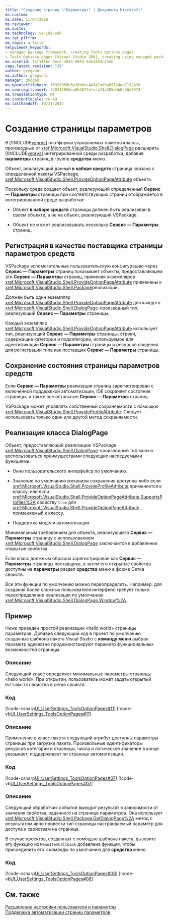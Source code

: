```yaml
---
title: "Создание страниц \"Параметры\" | Документы Microsoft"
ms.custom: 
ms.date: 11/04/2016
ms.reviewer: 
ms.suite: 
ms.technology: vs-ide-sdk
ms.tgt_pltfrm: 
ms.topic: article
helpviewer_keywords:
- managed package framework, creating Tools Options pages
- Tools Options pages [Visual Studio SDK], creating using managed package framework
ms.assetid: 1bf11fec-dece-4943-8053-6de1483c43eb
caps.latest.revision: "29"
author: gregvanl
ms.author: gregvanl
manager: ghogen
ms.openlocfilehash: f6329950b3af0b0ec44347ad9a85124ee7192439
ms.sourcegitcommit: f40311056ea0b4677efcca74a285dbb0ce0e7974
ms.translationtype: MT
ms.contentlocale: ru-RU
ms.lasthandoff: 10/31/2017
---
```

# <a name="creating-options-pages"></a>Создание страницы параметров
В [!INCLUDE[vsprvs](../../code-quality/includes/vsprvs_md.md)] платформы управляемых пакетов классы, производные от <xref:Microsoft.VisualStudio.Shell.DialogPage> расширить [!INCLUDE[vsprvs](../../code-quality/includes/vsprvs_md.md)] интегрированной среды разработки, добавив **параметры** страниц в группе **средства** меню.  
  
 Объект, реализующий данный **в наборе средств** страница связана с определенной пакеты VSPackage, <xref:Microsoft.VisualStudio.Shell.ProvideOptionPageAttribute> объекта.  
  
 Поскольку среда создает объект, реализующий определенный **Сервис — Параметры** страницы при соответствующих страниц отображается в интегрированной среде разработки:  
  
-   Объект **в наборе средств** страницы должен быть реализован в своем объекте, а не на объект, реализующий VSPackage.  
  
-   Объект не может реализовывать несколько **Сервис — Параметры** страниц.  
  
## <a name="registering-as-a-tools-options-page-provider"></a>Регистрация в качестве поставщика страницы параметров средств  
 VSPackage вспомогательные пользовательскую конфигурацию через **Сервис — Параметры** страниц показывает объекты, предоставляющем эти **Сервис — Параметры** страниц, применяя экземпляров <xref:Microsoft.VisualStudio.Shell.ProvideOptionPageAttribute> применены к <xref:Microsoft.VisualStudio.Shell.Package>реализации.  
  
 Должен быть один экземпляр <xref:Microsoft.VisualStudio.Shell.ProvideOptionPageAttribute> для каждого <xref:Microsoft.VisualStudio.Shell.DialogPage>-производный тип, реализующий **Сервис — Параметры** страницы.  
  
 Каждый экземпляр <xref:Microsoft.VisualStudio.Shell.ProvideOptionPageAttribute> использует тип, реализующий **Сервис — Параметры** страницы, строки, содержащие категории и подкатегории, используемое для идентификации **Сервис — Параметры** страницы и ресурсов сведения для регистрации типа как поставщик **Сервис — Параметры** страницы.  
  
## <a name="persisting-tools-options-page-state"></a>Сохранение состояния страницы параметров средств  
 Если **Сервис — Параметры** реализация страниц зарегистрирован с включенной поддержкой автоматизации, IDE сохраняет состояние страницы, а также все остальные **Сервис — Параметры** страниц.  
  
 VSPackage может управлять собственный сохраняемости с помощью <xref:Microsoft.VisualStudio.Shell.ProvideProfileAttribute>. Следует использовать только один или другой метод сохраняемости.  
  
## <a name="implementing-dialogpage-class"></a>Реализация класса DialogPage  
 Объект, предоставляющий реализацию VSPackage <xref:Microsoft.VisualStudio.Shell.DialogPage>-производный тип можно воспользоваться преимуществами следующих наследуемыми функциями:  
  
-   Окно пользовательского интерфейса по умолчанию.  
  
-   Значение по умолчанию механизм сохранения доступны либо если <xref:Microsoft.VisualStudio.Shell.ProvideProfileAttribute> применяется к классу, или если <xref:Microsoft.VisualStudio.Shell.ProvideOptionPageAttribute.SupportsProfiles%2A> свойству `true` для <xref:Microsoft.VisualStudio.Shell.ProvideOptionPageAttribute> , применяемый к классу.  
  
-   Поддержка модели автоматизации.  
  
 Минимальным требованием для объекта, реализующего **Сервис — Параметры** страницу с использованием <xref:Microsoft.VisualStudio.Shell.DialogPage> заключается в добавлении открытые свойства.  
  
 Если класс должным образом зарегистрирован как **Сервис — Параметры** страницы поставщика, а затем его открытые свойства доступны на **параметры** раздел **средства** меню в форме Сетка свойств.  
  
 Все эти функции по умолчанию можно переопределить. Например, для создания более сложных пользователя интерфейс требует только переопределение реализация по умолчанию <xref:Microsoft.VisualStudio.Shell.DialogPage.Window%2A>.  
  
## <a name="example"></a>Пример  
 Ниже приведен простой реализации «hello world» страницы параметров. Добавив следующий код в проект по умолчанию созданные шаблона пакета Visual Studio с **команду меню** выбран параметр адекватно продемонстрируют параметр функциональных возможностей страницы.  
  
### <a name="description"></a>Описание  
 Следующий класс определяет минимальные параметры страницы «hello world». При открытии, пользователь может задать открытый `HelloWorld` свойства в сетке свойств.  
  
### <a name="code"></a>Код  
 [!code-csharp[UI_UserSettings_ToolsOptionPages#11](../../extensibility/internals/codesnippet/CSharp/creating-options-pages_1.cs)]
 [!code-vb[UI_UserSettings_ToolsOptionPages#11](../../extensibility/internals/codesnippet/VisualBasic/creating-options-pages_1.vb)]  
  
### <a name="description"></a>Описание  
 Применение в класс пакета следующий атрибут доступны параметры страницы при загрузке пакета. Произвольные идентификаторы ресурсов категории и страницы, числа и логическое значение в конце указывает, поддерживает ли странице автоматизации.  
  
### <a name="code"></a>Код  
 [!code-csharp[UI_UserSettings_ToolsOptionPages#07](../../extensibility/internals/codesnippet/CSharp/creating-options-pages_2.cs)]
 [!code-vb[UI_UserSettings_ToolsOptionPages#07](../../extensibility/internals/codesnippet/VisualBasic/creating-options-pages_2.vb)]  
  
### <a name="description"></a>Описание  
 Следующий обработчик событий выводит результат в зависимости от значения свойства, заданного на странице параметров. Она использует <xref:Microsoft.VisualStudio.Shell.Package.GetDialogPage%2A> метод с результатом явно привести тип страницы настраиваемый параметр для доступа к свойствам на странице.  
  
 В случае проектов, созданных с помощью шаблона пакета, вызовите эту функцию из `MenuItemCallback` добавлена функция, чтобы присоединить его к команды по умолчанию для **средства** меню.  
  
### <a name="code"></a>Код  
 [!code-csharp[UI_UserSettings_ToolsOptionPages#08](../../extensibility/internals/codesnippet/CSharp/creating-options-pages_3.cs)]
 [!code-vb[UI_UserSettings_ToolsOptionPages#08](../../extensibility/internals/codesnippet/VisualBasic/creating-options-pages_3.vb)]  
  
## <a name="see-also"></a>См. также  
 [Расширение настройки пользователя и параметры](../../extensibility/extending-user-settings-and-options.md)   
 [Поддержка автоматизации страниц параметров](../../extensibility/internals/automation-support-for-options-pages.md)